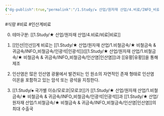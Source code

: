 ```yaml
---
{"dg-publish":true,"permalink":"/1.Study/★ 산업/원자재 산업/4.비료/INFO_비료/인산계 비료/","created":"2024-11-20T21:02:28.951+09:00","updated":"2025-06-26T15:39:52.111+09:00"}
---
```


#식량 #비료 #인산계비료

0. 테마구분: [[1.Study/★ 산업/원자재 산업/4.비료/비료\|비료]]

1. [[인산\|인산]]계 비료는 [[1.Study/★ 산업/원자재 산업/1.비철금속/★ 비철금속 & 귀금속/INFO_비철금속/인광석\|인광석]]([[1.Study/★ 산업/원자재 산업/1.비철금속/★ 비철금속 & 귀금속/INFO_비철금속/인산염\|인산염]])과 [[유황\|유황]]을 통해 제조
2. 인산염은  많은 인산염 광물에서 발견되는 인 원소의 자연적인 존재 형태로 인산염 이온을 포함하고 있는 암석 또는 광석을 지칭한다.
3. [[1.Study/♠ 국가별 이슈/모로코\|모로코]]가 [[1.Study/★ 산업/원자재 산업/1.비철금속/★ 비철금속 & 귀금속/INFO_비철금속/인광석\|인광석]]과 [[1.Study/★ 산업/원자재 산업/1.비철금속/★ 비철금속 & 귀금속/INFO_비철금속/인산염\|인산염]]의 최대 수출국